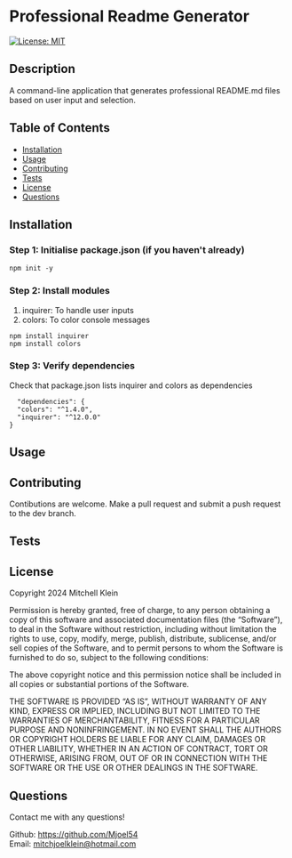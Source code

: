 # Professional Readme Generator

[![License: MIT](https://img.shields.io/badge/License-MIT-yellow.svg)](https://opensource.org/licenses/MIT)

## Description

A command-line application that generates professional README.md files based on user input and selection.

## Table of Contents

- [Installation](#installation)
- [Usage](#usage)
- [Contributing](#contributing)
- [Tests](#tests)
- [License](#license)
- [Questions](#questions)

## Installation

### Step 1: Initialise package.json (if you haven't already)

```
npm init -y
```

### Step 2: Install modules

1. inquirer: To handle user inputs
2. colors: To color console messages

```
npm install inquirer
npm install colors
```

### Step 3: Verify dependencies

Check that package.json lists inquirer and colors as dependencies

```
  "dependencies": {
  "colors": "^1.4.0",
  "inquirer": "^12.0.0"
}
```

## Usage

## Contributing

Contibutions are welcome. Make a pull request and submit a push request to the dev branch.

## Tests

## License

Copyright 2024 Mitchell Klein

Permission is hereby granted, free of charge, to any person obtaining a copy of this software and associated documentation files (the “Software”), to deal in the Software without restriction, including without limitation the rights to use, copy, modify, merge, publish, distribute, sublicense, and/or sell copies of the Software, and to permit persons to whom the Software is furnished to do so, subject to the following conditions:

The above copyright notice and this permission notice shall be included in all copies or substantial portions of the Software.

THE SOFTWARE IS PROVIDED “AS IS”, WITHOUT WARRANTY OF ANY KIND, EXPRESS OR IMPLIED, INCLUDING BUT NOT LIMITED TO THE WARRANTIES OF MERCHANTABILITY, FITNESS FOR A PARTICULAR PURPOSE AND NONINFRINGEMENT. IN NO EVENT SHALL THE AUTHORS OR COPYRIGHT HOLDERS BE LIABLE FOR ANY CLAIM, DAMAGES OR OTHER LIABILITY, WHETHER IN AN ACTION OF CONTRACT, TORT OR OTHERWISE, ARISING FROM, OUT OF OR IN CONNECTION WITH THE SOFTWARE OR THE USE OR OTHER DEALINGS IN THE SOFTWARE.

## Questions

Contact me with any questions!

Github: https://github.com/Mjoel54  
 Email: mitchjoelklein@hotmail.com
